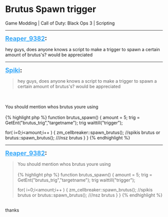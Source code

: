 # Brutus Spawn trigger
Game Modding | Call of Duty: Black Ops 3 | Scripting

---
<strong style="font-size: 1.4em;"><span style="text-decoration: underline;text-decoration-color: #34a7f9;"><span style="color:#34a7f9;">Reaper_9382</span></span>:</strong>

<p>hey guys, does anyone knows a script to make a trigger to spawn a certain amount of brutus&#39;s? would be appreciated</p>

---
<strong style="font-size: 1.4em;"><span style="text-decoration: underline;text-decoration-color: #34a7f9;"><span style="color:#34a7f9;">Spiki</span></span>:</strong>

<p><blockquote>hey guys, does anyone knows a script to make a trigger to spawn a certain amount of brutus&#39;s? would be appreciated<br /></blockquote><br /><br />You should mention whos brutus youre using<br /><br />{% highlight php %}
function brutus_spawn()
{
amount = 5;
trig = GetEnt("brutus_trig","targetname");
trig waittill("trigger");

for( i=0;i&lt;amount;i++ )
    {
    zm_cellbreaker::spawn_brutus(); //spikis brutus
    or
    brutus::spawn_brutus();    ///nsz brutus
    }
}
{% endhighlight %}
</p>

---
<strong style="font-size: 1.4em;"><span style="text-decoration: underline;text-decoration-color: #34a7f9;"><span style="color:#34a7f9;">Reaper_9382</span></span>:</strong>

<p><blockquote>You should mention whos brutus youre using<br /><br />{% highlight php %}
function brutus_spawn()
{
amount = 5;
trig = GetEnt("brutus_trig","targetname");
trig waittill("trigger");

for( i=0;i&lt;amount;i++ )
    {
    zm_cellbreaker::spawn_brutus(); //spikis brutus
    or
    brutus::spawn_brutus();    ///nsz brutus
    }
}
{% endhighlight %}
</blockquote><br />thanks</p>
